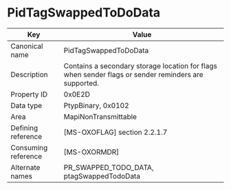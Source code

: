# PidTagSwappedToDoData

| Key | Value |
|---|---|
| Canonical name | PidTagSwappedToDoData |
| Description | Contains a secondary storage location for flags when sender flags or sender reminders are supported. |
| Property ID | 0x0E2D |
| Data type | PtypBinary, 0x0102 |
| Area | MapiNonTransmittable |
| Defining reference | [MS-OXOFLAG] section 2.2.1.7 |
| Consuming reference | [MS-OXORMDR] |
| Alternate names | PR_SWAPPED_TODO_DATA, ptagSwappedTodoData |
